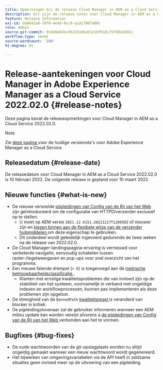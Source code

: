 ```yaml
---
title: Opmerkingen bij de release Cloud Manager in AEM as a Cloud Service 2022.02.0
description: Dit zijn de release notes voor Cloud Manager in AEM as a Cloud Service release 2022.02.0.
feature: Release Information
exl-id: da0643a0-78f8-4e9d-9cc9-a1a17067a08c
role: Admin
source-git-commit: 9cde6e63ec452161dbeb1e1bfb10c75f89e2692c
workflow-type: tm+mt
source-wordcount: '298'
ht-degree: 0%

---
```


# Release-aantekeningen voor Cloud Manager in Adobe Experience Manager as a Cloud Service 2022.02.0 {#release-notes}

Deze pagina bevat de releaseopmerkingen voor Cloud Manager in AEM as a Cloud Service 2022.02.0.

>[!NOTE]
>
>Zie [ deze pagina ](/help/release-notes/release-notes-cloud/release-notes-current.md) voor de huidige versienota&#39;s voor Adobe Experience Manager as a Cloud Service.

## Releasedatum {#release-date}

De releasedatum voor Cloud Manager in AEM as a Cloud Service 2022.02.0 is 10 februari 2022. De volgende release is gepland voor 10 maart 2022.

## Nieuwe functies {#what-is-new}

* De nieuwe versnelde [ pijpleidingen van Config van de Rij van het Web ](/help/implementing/cloud-manager/configuring-pipelines/introduction-ci-cd-pipelines.md#web-tier-config-pipelines) zijn geïntroduceerd om de configuratie van HTTPD/verzender exclusief op te stellen.
   * U moet op AEM versie `2021.12.6151.20211217T120950Z` of nieuwer zijn en [ kiezen binnen aan de flexibele wijze van de verzender hulpmiddelen ](/help/implementing/dispatcher/disp-overview.md#validation-debug) om deze eigenschap te gebruiken.
   * Dit onderdeel wordt geleidelijk ingevoerd gedurende de twee weken na de release van 2022.02.0.
* De Cloud Manager-landingspagina-ervaring is vernieuwd voor verbeterde navigatie, eenvoudig schakelen tussen raster-/tegelweergaven en pop-ups voor snel overzicht van het programma.
* Een nieuwe falende drempel (`< D`) is toegevoegd aan de [ metrische betrouwbaarheidsclassificatie ](/help/implementing/cloud-manager/code-quality-testing.md#understanding-code-quality-rules).
   * Klanten met ernstige kwaliteitsproblemen die van invloed zijn op de stabiliteit van het systeem, voornamelijk in verband met ongeldige indexen en workflowprocessen, kunnen pas implementeren als deze problemen zijn opgelost.
* De strengheid van de `BannedPath` [ kwaliteitsregel ](/help/implementing/cloud-manager/code-quality-testing.md#understanding-code-quality-rules) is veranderd van blocker in kritiek.
* De pijpleidingstovenaar zal de gebruiker informeren wanneer een AEM milieu update kan worden vereist alvorens a [ de pijpleidingen van Config van de Rij van het Web ](/help/implementing/cloud-manager/configuring-pipelines/introduction-ci-cd-pipelines.md#web-tier-config-pipelines) verbonden aan het te vormen.

## Bugfixes {#bug-fixes}

* De oude wachtwoorden van de git-opslagplaats worden nu altijd ongeldig gemaakt wanneer een nieuw wachtwoord wordt gegenereerd.
* Het bijwerken van omgevingsvariabelen via de API heeft in zeldzame situaties geen invloed meer op de uitvoering van een pijpleiding.
